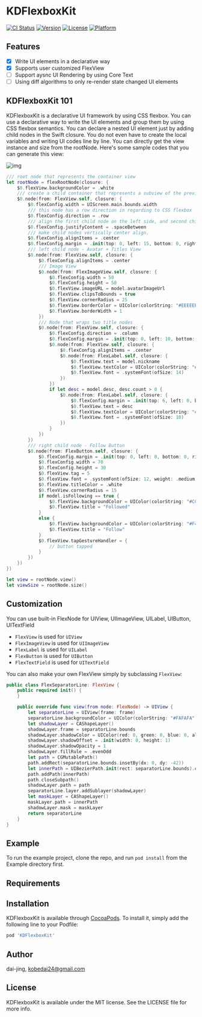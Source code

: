 # KDFlexboxKit

[![CI Status](https://img.shields.io/travis/dai-jing/KDFlexboxKit.svg?style=flat)](https://travis-ci.org/dai-jing/KDFlexboxKit)
[![Version](https://img.shields.io/cocoapods/v/KDFlexboxKit.svg?style=flat)](https://cocoapods.org/pods/KDFlexboxKit)
[![License](https://img.shields.io/cocoapods/l/KDFlexboxKit.svg?style=flat)](https://cocoapods.org/pods/KDFlexboxKit)
[![Platform](https://img.shields.io/cocoapods/p/KDFlexboxKit.svg?style=flat)](https://cocoapods.org/pods/KDFlexboxKit)

## Features

- [x] Write UI elements in a declarative way
- [x] Supports user customized FlexView
- [ ] Support aysnc UI Rendering by using Core Text
- [ ] Using diff algorithms to only re-render state changed UI elements

## KDFlexboxKit 101
KDFlexboxKit is a declarative UI framework by using CSS flexbox. You can use a declarative way to write the UI elements and group them by using CSS flexbox semantics. You can declare a nested UI element just by adding child nodes in the Swift closure. You do not even have to create the local variables and writing UI codes line by line. You can directly get the view instance and size from the rootNode. Here's some sample codes that you can generate this view:

![img](https://s3.us-west-2.amazonaws.com/secure.notion-static.com/f7b8e3be-404c-4204-85e6-99ceec9902a0/Screen_Shot_2021-01-25_at_3.38.02_PM.png?X-Amz-Algorithm=AWS4-HMAC-SHA256&X-Amz-Credential=AKIAT73L2G45O3KS52Y5%2F20210125%2Fus-west-2%2Fs3%2Faws4_request&X-Amz-Date=20210125T093915Z&X-Amz-Expires=86400&X-Amz-Signature=a3758cb3829f8815921053a4b0541ae0d8176f6ac23878db9248afd8601a234a&X-Amz-SignedHeaders=host&response-content-disposition=filename%20%3D%22Screen_Shot_2021-01-25_at_3.38.02_PM.png%22)

```Swift
/// root node that represents the container view
let rootNode = flexRootNode(closure: {
    $0.flexView.backgroundColor = .white
    /// create a child container that represents a subview of the previous container view
    $0.node(from: FlexView.self, closure: {
        $0.flexConfig.width = UIScreen.main.bounds.width
        /// this node has a row direction in regarding to CSS flexbox
        $0.flexConfig.direction = .row
        /// align the first child node on the left side, and second child node on the right side
        $0.flexConfig.justifyContent = .spaceBetween
        /// make child nodes vertically center align.
        $0.flexConfig.alignItems = .center
        $0.flexConfig.margin = .init(top: 0, left: 15, bottom: 0, right: 0)
        /// left child node - Avatar + Titles View
        $0.node(from: FlexView.self, closure: {
            $0.flexConfig.alignItems = .center
            /// Image View
            $0.node(from: FlexImageView.self, closure: {
                $0.flexConfig.width = 50
                $0.flexConfig.height = 50
                $0.flexView.imageURL = model.avatarImageUrl
                $0.flexView.clipsToBounds = true
                $0.flexView.cornerRadius = 25
                $0.flexView.borderColor = UIColor(colorString: "#EEEEEE")
                $0.flexView.borderWidth = 1
            })
            /// Node that wraps two title nodes
            $0.node(from: FlexView.self, closure: {
                $0.flexConfig.direction = .column
                $0.flexConfig.margin = .init(top: 0, left: 10, bottom: 0, right: 0)
                $0.node(from: FlexView.self, closure: {
                    $0.flexConfig.alignItems = .center
                    $0.node(from: FlexLabel.self, closure: {
                        $0.flexView.text = model.nickname
                        $0.flexView.textColor = UIColor(colorString: "#333333")
                        $0.flexView.font = .systemFont(ofSize: 14)
                    })
                })
                if let desc = model.desc, desc.count > 0 {
                    $0.node(from: FlexLabel.self, closure: {
                        $0.flexConfig.margin = .init(top: 6, left: 0, bottom: 0, right: 0)
                        $0.flexView.text = desc
                        $0.flexView.textColor = UIColor(colorString: "#888888")
                        $0.flexView.font = .systemFont(ofSize: 10)
                    })
                }
            })
        })
        /// right child node - Follow Button
        $0.node(from: FlexButton.self, closure: {
            $0.flexConfig.margin = .init(top: 0, left: 0, bottom: 0, right: 15)
            $0.flexConfig.width = 70
            $0.flexConfig.height = 30
            $0.flexView.tag = 5
            $0.flexView.font = .systemFont(ofSize: 12, weight: .medium)
            $0.flexView.titleColor = .white
            $0.flexView.cornerRadius = 15
            if model.isFollowing == true {
                $0.flexView.backgroundColor = UIColor(colorString: "#CCCCCC")
                $0.flexView.title = "Followed"
            }
            else {
                $0.flexView.backgroundColor = UIColor(colorString: "#F4AA1A")
                $0.flexView.title = "Follow"
            }
            $0.flexView.tapGestureHandler = {
                // button tapped
            }
        })
    })
})

let view = rootNode.view()
let viewSize = rootNode.size()
```

## Customization
You can use built-in FlexNode for UIView, UIImageView, UILabel, UIButton, UITextField
+ `FlexView` is used for `UIView`
+ `FlexImageView` is used for `UIImageView`
+ `FlexLabel` is used for `UILabel`
+ `FlexButton` is used for `UIButton`
+ `FlexTextField` is used for `UITextField`

You can also make your own FlexView simply by subclassing `FlexView`:
```Swift
public class FlexSeparatorLine: FlexView {
    public required init() {
    }

    public override func view(from node: FlexNode) -> UIView {
        let separatorLine = UIView(frame: frame)
        separatorLine.backgroundColor = UIColor(colorString: "#FAFAFA")
        let shadowLayer = CAShapeLayer()
        shadowLayer.frame = separatorLine.bounds
        shadowLayer.shadowColor = UIColor(red: 0, green: 0, blue: 0, alpha: 0.05).cgColor
        shadowLayer.shadowOffset = .init(width: 0, height: 1)
        shadowLayer.shadowOpacity = 1
        shadowLayer.fillRule = .evenOdd
        let path = CGMutablePath()
        path.addRect(separatorLine.bounds.insetBy(dx: 0, dy: -42))
        let innerPath = UIBezierPath.init(rect: separatorLine.bounds).cgPath
        path.addPath(innerPath)
        path.closeSubpath()
        shadowLayer.path = path
        separatorLine.layer.addSublayer(shadowLayer)
        let maskLayer = CAShapeLayer()
        maskLayer.path = innerPath
        shadowLayer.mask = maskLayer
        return separatorLine
    }
}
```

## Example

To run the example project, clone the repo, and run `pod install` from the Example directory first.

## Requirements

## Installation

KDFlexboxKit is available through [CocoaPods](https://cocoapods.org). To install
it, simply add the following line to your Podfile:

```ruby
pod 'KDFlexboxKit'
```

## Author

dai-jing, kobedai24@gmail.com

## License

KDFlexboxKit is available under the MIT license. See the LICENSE file for more info.
